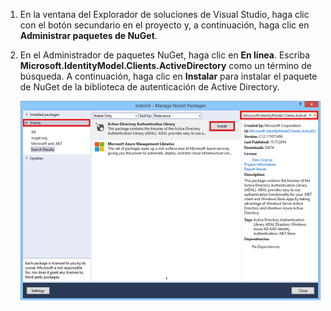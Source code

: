 ﻿1. En la ventana del Explorador de soluciones de Visual Studio, haga clic con el botón secundario en el proyecto y, a continuación, haga clic en **Administrar paquetes de NuGet**.

2. En el Administrador de paquetes NuGet, haga clic en **En línea**. Escriba **Microsoft.IdentityModel.Clients.ActiveDirectory** como un término de búsqueda. A continuación, haga clic en **Instalar** para instalar el paquete de NuGet de la biblioteca de autenticación de Active Directory. 

   ![](./media/mobile-services-dotnet-adal-install-nuget/mobile-services-adal-nuget-package.png)
<!--HONumber=42-->

